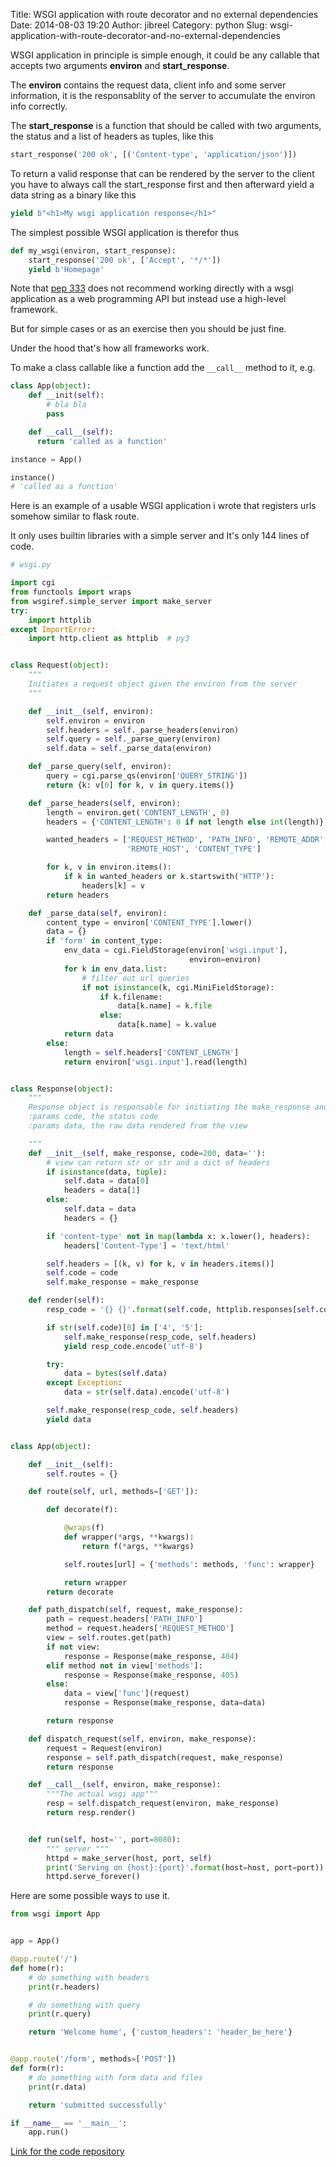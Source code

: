 Title: WSGI application with route decorator and no external dependencies
Date: 2014-08-03 19:20
Author: jibreel
Category: python
Slug: wsgi-application-with-route-decorator-and-no-external-dependencies

WSGI application in principle is simple enough, it could be any callable
that accepts two arguments **environ** and
**start_response**.

The **environ** contains the request
data, client info and some server information, it is the responsablity
of the server to accumulate the environ info correctly.

The **start_response** is a function
that should be called with two arguments, the status and a list of
headers as tuples, like this

```python
start_response('200 ok', [('Content-type', 'application/json')])
```

To return a valid response that can be rendered by the server to the
client you have to always call the start\_response first and then
afterward yield a data string as a binary like this

```python
yield b"<h1>My wsgi application response</h1>"
```

The simplest possible WSGI application is therefor thus

```python
def my_wsgi(environ, start_response):
	start_response('200 ok', ['Accept', '*/*'])
	yield b'Homepage'
```

Note that [pep 333](http://legacy.python.org/dev/peps/pep-0333/) does
not recommend working directly with a wsgi application as a web
programming API but instead use a high-level framework.

But for simple cases or as an exercise then you should be just fine.

Under the hood that's how all frameworks work.

To make a class callable like a function add the
`__call__` method to it, e.g.

```python
class App(object):
	def __init(self):
		# bla bla
		pass

	def __call__(self):
	  return 'called as a function'

instance = App()

instance()
# 'called as a function'
```

Here is an example of a usable WSGI application i wrote that registers
urls somehow similar to flask route.

It only uses builtin libraries with a simple server and It's only 144
lines of code.

```python
# wsgi.py

import cgi
from functools import wraps
from wsgiref.simple_server import make_server
try:
    import httplib
except ImportError:
    import http.client as httplib  # py3


class Request(object):
    """
    Initiates a request object given the environ from the server
    """

    def __init__(self, environ):
        self.environ = environ
        self.headers = self._parse_headers(environ)
        self.query = self._parse_query(environ)
        self.data = self._parse_data(environ)

    def _parse_query(self, environ):
        query = cgi.parse_qs(environ['QUERY_STRING'])
        return {k: v[0] for k, v in query.items()}

    def _parse_headers(self, environ):
        length = environ.get('CONTENT_LENGTH', 0)
        headers = {'CONTENT_LENGTH': 0 if not length else int(length)}

        wanted_headers = ['REQUEST_METHOD', 'PATH_INFO', 'REMOTE_ADDR',
                          'REMOTE_HOST', 'CONTENT_TYPE']

        for k, v in environ.items():
            if k in wanted_headers or k.startswith('HTTP'):
                headers[k] = v
        return headers

    def _parse_data(self, environ):
        content_type = environ['CONTENT_TYPE'].lower()
        data = {}
        if 'form' in content_type:
            env_data = cgi.FieldStorage(environ['wsgi.input'],
                                        environ=environ)
            for k in env_data.list:
                # filter out url queries
                if not isinstance(k, cgi.MiniFieldStorage):
                    if k.filename:
                        data[k.name] = k.file
                    else:
                        data[k.name] = k.value
            return data
        else:
            length = self.headers['CONTENT_LENGTH']
            return environ['wsgi.input'].read(length)


class Response(object):
    """
    Response object is responsable for initiating the make_response and returning the view data
    :params code, the status code
    :params data, the raw data rendered from the view

    """
    def __init__(self, make_response, code=200, data=''):
        # view can return str or str and a dict of headers
        if isinstance(data, tuple):
            self.data = data[0]
            headers = data[1]
        else:
            self.data = data
            headers = {}

        if 'content-type' not in map(lambda x: x.lower(), headers):
            headers['Content-Type'] = 'text/html'

        self.headers = [(k, v) for k, v in headers.items()]
        self.code = code
        self.make_response = make_response

    def render(self):
        resp_code = '{} {}'.format(self.code, httplib.responses[self.code])

        if str(self.code)[0] in ['4', '5']:
            self.make_response(resp_code, self.headers)
            yield resp_code.encode('utf-8')

        try:
            data = bytes(self.data)
        except Exception:
            data = str(self.data).encode('utf-8')

        self.make_response(resp_code, self.headers)
        yield data


class App(object):

    def __init__(self):
        self.routes = {}

    def route(self, url, methods=['GET']):

        def decorate(f):

            @wraps(f)
            def wrapper(*args, **kwargs):
                return f(*args, **kwargs)

            self.routes[url] = {'methods': methods, 'func': wrapper}

            return wrapper
        return decorate

    def path_dispatch(self, request, make_response):
        path = request.headers['PATH_INFO']
        method = request.headers['REQUEST_METHOD']
        view = self.routes.get(path)
        if not view:
            response = Response(make_response, 404)
        elif method not in view['methods']:
            response = Response(make_response, 405)
        else:
            data = view['func'](request)
            response = Response(make_response, data=data)

        return response

    def dispatch_request(self, environ, make_response):
        request = Request(environ)
        response = self.path_dispatch(request, make_response)
        return response

    def __call__(self, environ, make_response):
        """The actual wsgi app"""
        resp = self.dispatch_request(environ, make_response)
        return resp.render()


    def run(self, host='', port=8080):
        """ server """
        httpd = make_server(host, port, self)
        print('Serving on {host}:{port}'.format(host=host, port=port))
        httpd.serve_forever()
```

Here are some possible ways to use it.

```python
from wsgi import App


app = App()

@app.route('/')
def home(r):
    # do something with headers
    print(r.headers)

    # do something with query
    print(r.query)

    return 'Welcome home', {'custom_headers': 'header_be_here'}


@app.route('/form', methods=['POST'])
def form(r):
    # do something with form data and files
    print(r.data)

    return 'submitted successfully'

if __name__ == '__main__':
    app.run()
```

[Link for the code
repository](https://github.com/spaceexperiment/miniature-framework)
